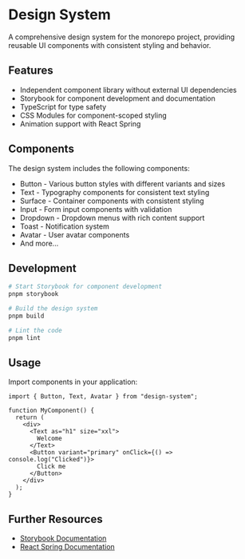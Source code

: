 # Design System

A comprehensive design system for the monorepo project, providing reusable UI components with consistent styling and behavior.

## Features

- Independent component library without external UI dependencies
- Storybook for component development and documentation
- TypeScript for type safety
- CSS Modules for component-scoped styling
- Animation support with React Spring

## Components

The design system includes the following components:

- Button - Various button styles with different variants and sizes
- Text - Typography components for consistent text styling
- Surface - Container components with consistent styling
- Input - Form input components with validation
- Dropdown - Dropdown menus with rich content support
- Toast - Notification system
- Avatar - User avatar components
- And more...

## Development

```bash
# Start Storybook for component development
pnpm storybook

# Build the design system
pnpm build

# Lint the code
pnpm lint
```

## Usage

Import components in your application:

```tsx
import { Button, Text, Avatar } from "design-system";

function MyComponent() {
  return (
    <div>
      <Text as="h1" size="xxl">
        Welcome
      </Text>
      <Button variant="primary" onClick={() => console.log("Clicked")}>
        Click me
      </Button>
    </div>
  );
}
```

## Further Resources

- [Storybook Documentation](https://storybook.js.org/docs/get-started/install)
- [React Spring Documentation](https://www.react-spring.dev/docs/getting-started)
